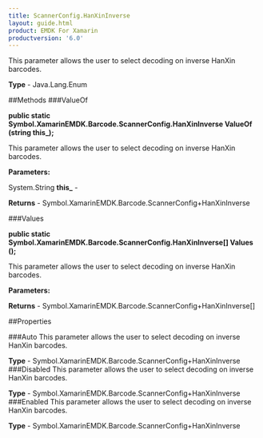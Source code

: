 ```yaml
---
title: ScannerConfig.HanXinInverse
layout: guide.html
product: EMDK For Xamarin 
productversion: '6.0' 
---
```

This parameter allows the user to select decoding on inverse HanXin barcodes.

**Type** - Java.Lang.Enum

##Methods
###ValueOf

**public static Symbol.XamarinEMDK.Barcode.ScannerConfig.HanXinInverse ValueOf (string this_);**

This parameter allows the user to select decoding on inverse HanXin barcodes.

**Parameters:**

System.String **this_**  - 
        

**Returns** - Symbol.XamarinEMDK.Barcode.ScannerConfig+HanXinInverse

###Values

**public static Symbol.XamarinEMDK.Barcode.ScannerConfig.HanXinInverse[] Values ();**

This parameter allows the user to select decoding on inverse HanXin barcodes.

**Parameters:**

**Returns** - Symbol.XamarinEMDK.Barcode.ScannerConfig+HanXinInverse[]

##Properties

###Auto
This parameter allows the user to select decoding on inverse HanXin barcodes.

**Type** - Symbol.XamarinEMDK.Barcode.ScannerConfig+HanXinInverse
###Disabled
This parameter allows the user to select decoding on inverse HanXin barcodes.

**Type** - Symbol.XamarinEMDK.Barcode.ScannerConfig+HanXinInverse
###Enabled
This parameter allows the user to select decoding on inverse HanXin barcodes.

**Type** - Symbol.XamarinEMDK.Barcode.ScannerConfig+HanXinInverse
